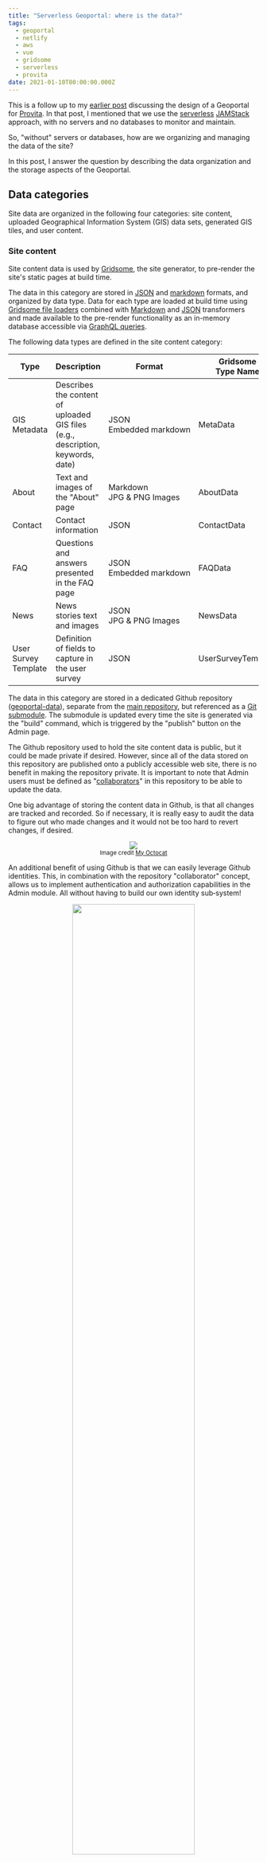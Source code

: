 ```yaml
---
title: "Serverless Geoportal: where is the data?"
tags:
  - geoportal
  - netlify
  - aws
  - vue
  - gridsome
  - serverless
  - provita
date: 2021-01-10T00:00:00.000Z
---
```



This is a follow up to my [earlier post](https://morinricardo.com/post/2020-10-25-geoportal/) discussing the design of a Geoportal for [Provita](https://www.provita.org.ve/). In that post, I mentioned that we use the [serverless](https://en.wikipedia.org/wiki/Serverless_computing) [JAMStack](https://jamstack.org/) approach, with no servers and no databases to monitor and maintain.

So, "without" servers or databases, how are we organizing and managing the data of the site?

In this post, I answer the question by describing the data organization and the storage aspects of the Geoportal.

<!--more-->

## Data categories

Site data are organized in the following four categories: site content, uploaded Geographical Information System (GIS) data sets, generated GIS tiles, and user content.

### Site content

Site content data is used by [Gridsome](https://gridsome.org/), the site generator, to pre-render the site's static pages at build time.

The data in this category are stored in [JSON](https://www.json.org/json-en.html) and [markdown](https://en.wikipedia.org/wiki/Markdown) formats, and organized by data type. Data for each type are loaded at build time using [Gridsome file loaders](https://gridsome.org/plugins/@gridsome/source-filesystem) combined with [Markdown](https://gridsome.org/plugins/@gridsome/transformer-remark) and [JSON](https://gridsome.org/plugins/@gridsome/transformer-json) transformers and made available to the pre-render functionality as an in-memory database accessible via [GraphQL queries](https://gridsome.org/docs/data-layer/#the-graphql-data-layer).

The following data types are defined in the site content category:

| **Type** |**Description** |**Format** | **Gridsome<br> Type Name** |
|----|----|-----|----|
| GIS Metadata |Describes the content of uploaded GIS files (e.g., description, keywords, date) |JSON<br>Embedded&nbsp;markdown|MetaData|
|About|Text and images of the "About" page|Markdown<br>JPG & PNG Images|AboutData|
|Contact|Contact information|JSON|ContactData|
|FAQ|Questions and answers presented in the FAQ page|JSON<br>Embedded markdown|FAQData|
|News|News stories text and images|JSON<br>JPG & PNG Images|NewsData|
|User Survey Template|Definition of fields to capture in the user survey|JSON|UserSurveyTemplate|

The data in this category are stored in a dedicated Github repository ([geoportal-data](https://github.com/jimmyangel/geoportal-data)), separate from the [main repository](https://github.com/jimmyangel/geoportal), but referenced as a [Git submodule](https://github.blog/2016-02-01-working-with-submodules/). The submodule is updated every time the site is generated via the "build" command, which is triggered by the "publish" button on the Admin page.

The Github repository used to hold the site content data is public, but it could be made private if desired. However, since all of the data stored on this repository are published onto a publicly accessible web site, there is no benefit in making the repository private. It is important to note that Admin users must be defined as "[collaborators](https://docs.github.com/en/free-pro-team@latest/github/setting-up-and-managing-your-github-user-account/permission-levels-for-a-user-account-repository#collaborator-access-for-a-repository-owned-by-a-user-account)" in this repository to be able to update the data.

One big advantage of storing the content data in Github, is that all changes are tracked and recorded. So if necessary, it is really easy to audit the data to figure out who made changes and it would not be too hard to revert changes, if desired.

<p align="center">
  <img src="/images/uploads/octocat-1.png"/>
  <br>
  <small>Image credit <a href="https://myoctocat.com/">My Octocat</a></small>
</p>

An additional benefit of using Github is that we can easily leverage  Github identities. This, in combination with the repository "collaborator" concept, allows us to implement authentication and authorization capabilities in the Admin module. All without having to build our own identity sub&#8209;system!

<p align="center">
  <img width="70%" src="/images/uploads/github-connect.png"/>
  <br>
  <small>Geoportal authorization dialog</small>
</p>

### Uploaded GIS data sets

These are the actual GIS files published on the Geoportal. Two types of files are supported: .ZIP and .TIF. The .ZIP files are used to package [Shapefile](https://en.wikipedia.org/wiki/Shapefile) vector files. The .TIF files are [GeoTIFF](https://en.wikipedia.org/wiki/GeoTIFF) raster files.

These files are stored using the [Amazon Web Services (AWS)](https://aws.amazon.com/) [Simple Storage Service (S3)](https://aws.amazon.com/s3/), and they are configured with public-read access.

<p align="center">
  <img width="30%" src="/images/uploads/AWS-S3-01.png"/>
  <br>
  <small>AWS S3</small>
</p>

In order to upload these files, Admin users must be defined as "collaborators" in the [geoportal-data](https://github.com/jimmyangel/geoportal-data) Github repository. Since this is not a capability that exists in AWS, the rule is enforced by a [Lambda function](https://aws.amazon.com/lambda/) ([Netlify function](https://www.netlify.com/products/functions/)).

For better performance, files are uploaded directly to AWS S3 from the Admin user's browser using AWS S3's [Presigned Post](https://docs.aws.amazon.com/AWSJavaScriptSDK/latest/AWS/S3.html#createPresignedPost-property) links.

We are using AWS S3 instead of Github for these files because: 1) there are no file size limitations, and 2) uploads can be initiated directly from the Admin user's browser, without any intermediaries and their associated overhead.

### Generated GIS tiles

These files are used by the site’s interactive map data set pre-view functionality, using standard map tiling schemes.

<p align="center">
  <img src="/images/uploads/tiles.png"/>
  <br>
  <small><small>Image credit: <a href="https://www.ogc.org/standards/tms">OGC</a></small></small>
</p>

The files are generated using [AWS Batch](https://aws.amazon.com/batch/) jobs which are triggered automatically by the site's Admin function. They are stored in AWS S3, have public-read access, and as a side benefit, can be accessed by any GIS user using a standard map tiling scheme url.

[Vector tiles](https://en.wikipedia.org/wiki/Vector_tiles) are stored in compressed (gzip) [PFB](https://docs.mapbox.com/vector-tiles/specification/) format. [Raster tiles](https://en.wikipedia.org/wiki/Tiled_web_map) are stored in PNG format.

Pre-generating map tiles is analogous to pre-rendering the site itself: instead of using a GIS server to generate (and cache) tiles on the fly, we generate all the tiles once (and whenever GIS files are replaced) and deploy them as static files.

This data category is best stored in AWS S3 versus Github, because it is comprised of thousands of small files which do not need to be tracked for changes. Therefore, the associated Github performance overhead is not justified.

### User content

When end users fill out and submit the download survey, the data is saved in JSON format in AWS S3. These files can only be read by Admin users which are defined as "collaborators" in the [geoportal-data](https://github.com/jimmyangel/geoportal-data) Github repository. As with uploaded GIS data sets, this rule is enforced by a [Lambda function](https://aws.amazon.com/lambda/) ([Netlify function](https://www.netlify.com/products/functions/)).

Storing user content in AWS S3 has the advantage of simplicity for implementing a public-write, private-read policy without the need of requiring any kind of identify or credentials from end-users. It works well in our use case, where the data consist of anonymous survey submissions.

## Summary

As a handy reference, here is a quick summary of the discussion above.

| **Category** | **Data types** | **Format** | **Access** | **Storage Platform** |
|----|----|-----|----|---|
| Site content |<ul><li>GIS Metadata</li><br><li>About</li><li>Contact</li><li>FAQ</li><li>News</li><li>Survey template</li><br><li>Images</li></ul> |<ul><li>JSON</li><br><li>Markdown</li><li>JSON</li><li>JSON</li><li>JSON</li><li>JSON</li><br><li>JPG, PNG</li></ul>| Public-read<br>Admin-write | Github |
| Uploaded GIS data sets |<ul><li>Shapefile bundles</li><li>GeoTIFF files</li></ul>| <ul><li>ZIP</li><li>TIF</li></ul> | Public-read<br>Admin-write | AWS S3 |
| Generated GIS tiles |<ul><li>Vector tiles</li><li>Raster tiles</li></ul>|<ul><li>PFB</li><li>PNG</li></ul>| Public-read<br>Admin&#8209;write | AWS S3 |
| User content | <ul><li>Survey responses</li><ul> | <ul><li>JSON</li><ul> | Public-write<br>Admin-read | AWS S3 |

---

I hope this post provides valuable insights into how the data is managed in the Provita Geoportal.

In upcoming posts I will continue to dig into various implementation details of the site.

Au revoir !
